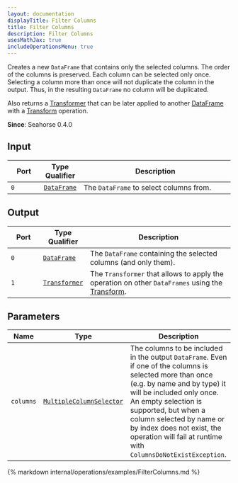 ```yaml
---
layout: documentation
displayTitle: Filter Columns
title: Filter Columns
description: Filter Columns
usesMathJax: true
includeOperationsMenu: true
---
```


Creates a new `DataFrame` that contains only the selected columns. The order of the columns is preserved.
Each column can be selected only once. Selecting a column more than once will not duplicate the
column in the output. Thus, in the resulting `DataFrame` no column will be duplicated.

Also returns a [Transformer](../classes/transformer.html) that can be later applied
to another [DataFrame](../classes/dataframe.html) with a [Transform](transform.html) operation.

**Since**: Seahorse 0.4.0

## Input

<table>
<thead>
<tr>
<th style="width:15%">Port</th>
<th style="width:15%">Type Qualifier</th>
<th style="width:70%">Description</th>
</tr>
</thead>
<tbody>
<tr>
<td><code>0</code></td>
<td><code><a href="../classes/dataframe.html">DataFrame</a></code></td>
<td>The <code>DataFrame</code> to select columns from.</td>
</tr>
</tbody>
</table>

## Output

<table>
<thead>
<tr>
<th style="width:15%">Port</th>
<th style="width:15%">Type Qualifier</th>
<th style="width:70%">Description</th>
</tr>
</thead>
<tbody>
<tr>
<td><code>0</code></td>
<td><code><a href="../classes/dataframe.html">DataFrame</a></code></td>
<td>The <code>DataFrame</code> containing the selected columns (and only them).</td>
</tr>
<tr>
<td><code>1</code></td><td>
<code><a href="../classes/transformer.html">Transformer</a></code></td>
<td>The <code>Transformer</code> that allows to apply the operation on other <code>DataFrames</code>
using the <a href="transform.html">Transform</a>.</td>
</tr>
</tbody>
</table>

## Parameters

<table class="table">
<thead>
<tr>
<th style="width:15%">Name</th>
<th style="width:15%">Type</th>
<th style="width:70%">Description</th>
</tr>
</thead>
<tbody>
<tr>
<td><code>columns</code></td>
<td><code><a href="../parameter_types.html#multiple-column-selector">MultipleColumnSelector</a></code></td>
<td>The columns to be included in the output <code>DataFrame</code>.
Even if one of the columns is selected more than once (e.g. by name and by type)
it will be included only once. An empty selection is supported, but when a column selected by name
or by index does not exist, the operation will fail at runtime with <code>ColumnsDoNotExistException</code>.
</td>
</tr>
</tbody>
</table>

{% markdown internal/operations/examples/FilterColumns.md %}
